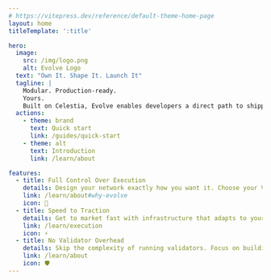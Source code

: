 ```yaml
---
# https://vitepress.dev/reference/default-theme-home-page
layout: home
titleTemplate: ':title'

hero:
  image:
    src: /img/logo.png
    alt: Evolve Logo
  text: "Own It. Shape It. Launch It"
  tagline: |
    Modular. Production-ready.
    Yours.
    Built on Celestia, Evolve enables developers a direct path to shipping custom networks.
  actions:
    - theme: brand
      text: Quick start
      link: /guides/quick-start
    - theme: alt
      text: Introduction
      link: /learn/about

features:
  - title: Full Control Over Execution
    details: Design your network exactly how you want it. Choose your VM, customize your execution environment, and maintain complete control without middlemen or revenue share.
    link: /learn/about#why-evolve
    icon: 🚀
  - title: Speed to Traction
    details: Get to market fast with infrastructure that adapts to your app—not the other way around. Skip the complexity and start building what matters; your product.
    link: /learn/execution
    icon: ⚡
  - title: No Validator Overhead
    details: Skip the complexity of running validators. Focus on building your application while Celestia handles consensus and data availability.
    link: /learn/about
    icon: 🛡️
---
```

